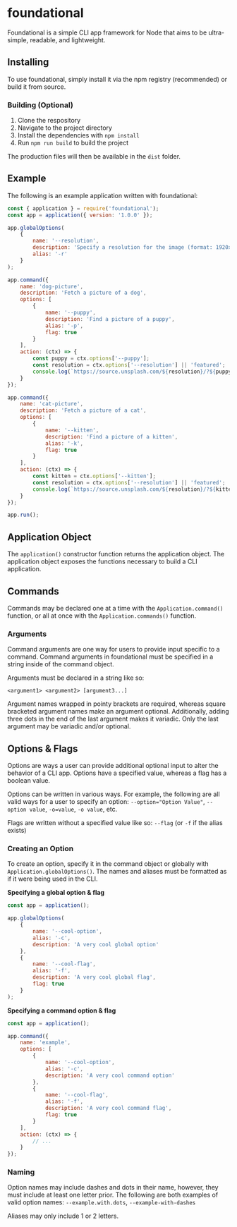 # foundational
Foundational is a simple CLI app framework for Node that aims to be ultra-simple, readable, and lightweight.

## Installing
To use foundational, simply install it via the npm registry (recommended) or build it from source.

### Building (Optional)
1. Clone the respository
2. Navigate to the project directory
3. Install the dependencies with `npm install` 
4. Run `npm run build` to build the project

The production files will then be available in the `dist` folder.

## Example
The following is an example application written with foundational:

```javascript
const { application } = require('foundational');
const app = application({ version: '1.0.0' });

app.globalOptions(
    {
        name: '--resolution',
        description: 'Specify a resolution for the image (format: 1920x1080, 1024x768, etc.)',
        alias: '-r'
    }
);

app.command({
    name: 'dog-picture',
    description: 'Fetch a picture of a dog',
    options: [
        {
            name: '--puppy',
            description: 'Find a picture of a puppy',
            alias: '-p',
            flag: true
        }
    ],
    action: (ctx) => {
        const puppy = ctx.options['--puppy'];
        const resolution = ctx.options['--resolution'] || 'featured';
        console.log(`https://source.unsplash.com/${resolution}/?${puppy ? 'puppy' : 'dog'}`);
    }
});

app.command({
    name: 'cat-picture',
    description: 'Fetch a picture of a cat',
    options: [
        {
            name: '--kitten',
            description: 'Find a picture of a kitten',
            alias: '-k',
            flag: true
        }
    ],
    action: (ctx) => {
        const kitten = ctx.options['--kitten'];
        const resolution = ctx.options['--resolution'] || 'featured';
        console.log(`https://source.unsplash.com/${resolution}/?${kitten ? 'kitten' : 'cat'}`);
    }
});

app.run();
```
<!-- WIP -->

## Application Object
The `application()` constructor function returns the application object. The application object exposes the functions necessary to build a CLI application.

<!-- WIP -->

## Commands
Commands may be declared one at a time with the `Application.command()` function, or all at once with the `Application.commands()` function.

### Arguments
Command arguments are one way for users to provide input specific to a command. Command arguments in foundational must be specified in a string inside of the command object. 

Arguments must be declared in a string like so:
```
<argument1> <argument2> [argument3...]
```

Argument names wrapped in pointy brackets are required, whereas square bracketed argument names make an argument optional. Additionally, adding three dots in the end of the last argument makes it variadic. Only the last argument may be variadic and/or optional.

## Options & Flags
Options are ways a user can provide additional optional input to alter the behavior of a CLI app. Options have a specified value, whereas a flag has a boolean value. 

Options can be written in various ways. For example, the following are all valid ways for a user to specify an option: `--option="Option Value"`, `--option value`, `-o=value`, `-o value`, etc.

Flags are written without a specified value like so: `--flag` (or `-f` if the alias exists)

### Creating an Option
To create an option, specify it in the command object or globally with `Application.globalOptions()`. The names and aliases must be formatted as if it were being used in the CLI.

**Specifying a global option & flag**

```javascript
const app = application();

app.globalOptions(
    {
        name: '--cool-option',
        alias: '-c',
        description: 'A very cool global option'
    },
    {
        name: '--cool-flag',
        alias: '-f',
        description: 'A very cool global flag',
        flag: true
    }
);
```

**Specifying a command option & flag**

```javascript
const app = application();

app.command({
    name: 'example',
    options: [
        {
            name: '--cool-option',
            alias: '-c',
            description: 'A very cool command option'
        },
        {
            name: '--cool-flag',
            alias: '-f',
            description: 'A very cool command flag',
            flag: true
        }
    ],
    action: (ctx) => {
        // ...
    }
});
```

### Naming
Option names may include dashes and dots in their name, however, they must include at least one letter prior. The following are both examples of valid option names: `--example.with.dots`, `--example-with-dashes`

Aliases may only include 1 or 2 letters.